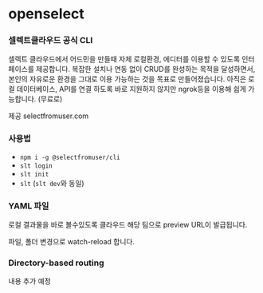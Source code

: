 # openselect

### 셀렉트클라우드 공식 CLI

셀렉트 클라우드에서 어드민을 만들때 자체 로컬환경, 에디터를 이용할 수 있도록 인터페이스를 제공합니다. 복잡한 설치나 연동 없이 CRUD를 완성하는 목적을 달성하면서, 본인의 자유로운 환경을 그대로 이용 가능하는 것을 목표로 만들어졌습니다. 아직은 로컬 데이터베이스, API를 연결 하도록 바로 지원하지 않지만 ngrok등을 이용해 쉽게 가능합니다. (무료로)

제공
selectfromuser.com 

### 사용법

- `npm i -g @selectfromuser/cli`
- `slt login`
- `slt init`
- `slt` (`slt dev`와 동일)

### YAML 파일

로컬 결과물을 바로 볼수있도록 클라우드 해당 팀으로 preview URL이 발급됩니다.

파일, 폴더 변경으로 watch-reload 합니다.

### Directory-based routing

내용 추가 예정